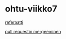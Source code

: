# ohtu-viikko7

[referaatti](https://github.com/yumoL/ohtu-viikko7/blob/master/Referaatti.md)

[pull requestin mergeeminen](https://github.com/yumoL/ohtu-viikko7/blob/master/Merge.md)
